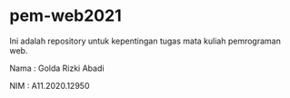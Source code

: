 # pem-web2021
Ini adalah repository untuk kepentingan tugas mata kuliah pemrograman web.

Nama  : Golda Rizki Abadi


NIM   : A11.2020.12950
